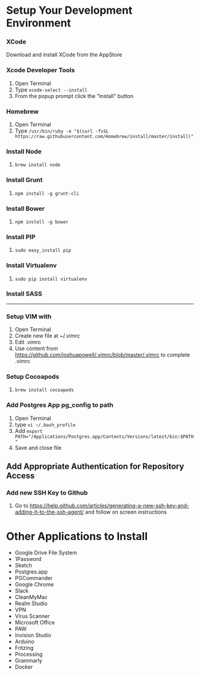 # Setup Your Development Environment

### XCode
Download and install XCode from the AppStore

### Xcode Developer Tools
1. Open Terminal
2. Type `xcode-select --install`
3. From the popup prompt click the "Install" button

### Homebrew
1. Open Terminal
2. Type `/usr/bin/ruby -e "$(curl -fsSL https://raw.githubusercontent.com/Homebrew/install/master/install)"`

### Install Node
1. `brew install node`

### Install Grunt
1. `npm install -g grunt-cli`

### Install Bower
1. `npm install -g bower`

### Install PIP
1. `sudo easy_install pip`

### Install Virtualenv
1. `sudo pip install virtualenv`

### Install SASS
--------

### Setup VIM with
1. Open Terminal
2. Create new file at ~/.vimrc
3. Edit .vimrc
4. Use content from https://github.com/joshuapowell/.vimrc/blob/master/.vimrc to complete .vimrc

### Setup Cocoapods
1. `brew install cocoapods`

### Add Postgres App pg_config to path
1. Open Terminal
2. type `vi ~/.bash_profile`
3. Add `export PATH="/Applications/Postgres.app/Contents/Versions/latest/bin:$PATH"`
4. Save and close file

## Add Appropriate Authentication for Repository Access

### Add new SSH Key to Github
1. Go to https://help.github.com/articles/generating-a-new-ssh-key-and-adding-it-to-the-ssh-agent/ and follow on screen instructions

# Other Applications to Install
- Google Drive File System
- 1Password
- Sketch
- Postgres.app
- PGCommander
- Google Chrome
- Slack
- CleanMyMac
- Realm Studio
- VPN
- Virus Scanner
- Microsoft Office
- PAW
- Invision Studio
- Arduino
- Fritzing
- Processing
- Grammarly
- Docker

